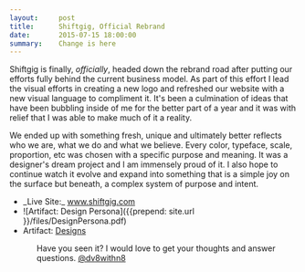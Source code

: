 ```yaml
---
layout:     post
title:      Shiftgig, Official Rebrand
date:       2015-07-15 18:00:00
summary:    Change is here
---
```



Shiftgig is finally, _officially_, headed down the rebrand road after putting our efforts fully behind the current business model. As part of this effort I lead the visual efforts in creating a new logo and refreshed our website with a new visual language to compliment it. It's been a culmination of ideas that have been bubbling inside of me for the better part of a year and it was with relief that I was able to make much of it a reality.
 
We ended up with something fresh, unique and ultimately better reflects who we are, what we do and what we believe. Every color, typeface, scale, proportion, etc was chosen with a specific purpose and meaning. It was a designer's dream project and I am immensely proud of it. I also hope to continue watch it evolve and expand  into something that is a simple joy on the surface but beneath, a complex system of purpose and intent.

<ul>
	<li>_Live Site:_ <a href="http://www.shiftgig.com">www.shiftgig.com</a></li>
	<li>![Artifact: Design Persona]({{prepend: site.url }}/files/DesignPersona.pdf)</li>
	<li>Artifact: <a href="https://invis.io/CM3WTAB45">Designs</a></li>

<ul>
Have you seen it? I would love to get your thoughts and answer questions. <a href="http://www.twitter.com/dv8withn8">@dv8withn8</a>